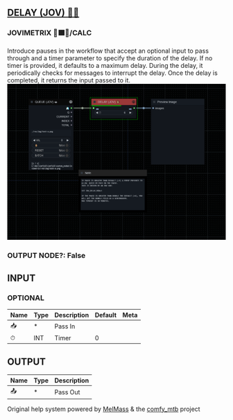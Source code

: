 [DELAY (JOV) ✋🏽](https://github.com/Amorano/Jovimetrix-examples/blob/master/node/DELAY/DELAY.md)
------------------------------------------------------------------------------------------------
### JOVIMETRIX 🔺🟩🔵/CALC
  
Introduce pauses in the workflow that accept an optional input to pass through and a timer parameter to specify the duration of the delay. If no timer is provided, it defaults to a maximum delay. During the delay, it periodically checks for messages to interrupt the delay. Once the delay is completed, it returns the input passed to it.  
![DELAY](https://raw.githubusercontent.com/Amorano/Jovimetrix-examples/master/node/DELAY/DELAY.png)
### OUTPUT NODE?: False
INPUT
-----
### OPTIONAL
| Name | Type | Description | Default | Meta |
| --- | --- | --- | --- | --- |
| 📥 | \* | Pass In |  |  |
| ⏱ | INT | Timer | 0 |  |
OUTPUT
------
| Name | Type | Description |
| --- | --- | --- |
| 📤 | \* | Pass Out |
Original help system powered by [MelMass](https://github.com/melMass) & the [comfy\_mtb](https://github.com/melMass/comfy_mtb) project